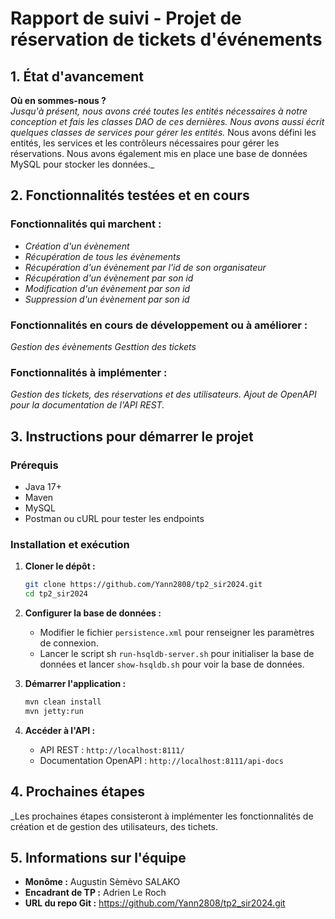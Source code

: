 # Rapport de suivi - Projet de réservation de tickets d'événements

## 1. État d'avancement

**Où en sommes-nous ?**  
_Jusqu'à présent, nous avons créé toutes les entités nécessaires 
à notre conception et fais les classes DAO de ces dernières.
Nous avons aussi écrit quelques classes de services pour gérer les entités._
Nous avons défini les entités, les services et les contrôleurs 
nécessaires pour gérer les réservations. 
Nous avons également mis en place une base de données MySQL pour stocker les données._

## 2. Fonctionnalités testées et en cours

### Fonctionnalités qui marchent :
- _Création d'un évènement_
- _Récupération de tous les évènements_
- _Récupération d'un évènement par l'id de son organisateur_
- _Récupération d'un évènement par son id_
- _Modification d'un évènement par son id_
- _Suppression d'un évènement par son id_


### Fonctionnalités en cours de développement ou à améliorer :
_Gestion des évènements_
_Gesttion des tickets_

### Fonctionnalités à implémenter :
_Gestion des tickets, des réservations et des utilisateurs._
_Ajout de OpenAPI pour la documentation de l'API REST._

## 3. Instructions pour démarrer le projet

### Prérequis
- Java 17+
- Maven
- MySQL
- Postman ou cURL pour tester les endpoints

### Installation et exécution
1. **Cloner le dépôt :**
   ```sh
   git clone https://github.com/Yann2808/tp2_sir2024.git
   cd tp2_sir2024
   ```
2. **Configurer la base de données :**
    - Modifier le fichier `persistence.xml` pour renseigner les paramètres de connexion.
    - Lancer le script sh `run-hsqldb-server.sh` pour initialiser la base de données et lancer `show-hsqldb.sh` pour voir la base de données.

3. **Démarrer l'application :**
   ```sh
   mvn clean install
   mvn jetty:run
   ```
4. **Accéder à l'API :**
    - API REST : `http://localhost:8111/`
    - Documentation OpenAPI : `http://localhost:8111/api-docs`

## 4. Prochaines étapes
_Les prochaines étapes consisteront à implémenter les fonctionnalités de création et de gestion des utilisateurs, des tichets.
## 5. Informations sur l'équipe
- **Monôme :** Augustin Sèmèvo SALAKO
- **Encadrant de TP :** Adrien Le Roch
- **URL du repo Git :** https://github.com/Yann2808/tp2_sir2024.git
```